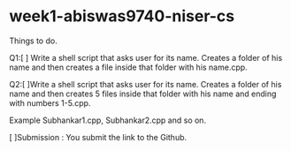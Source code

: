 # week1-abiswas9740-niser-cs

Things to do.

Q1:[ ] Write a shell script that asks user for its name. Creates a folder of his name and then creates a file inside that folder with his name.cpp.

Q2:[ ]Write a shell script that asks user for its name. Creates a folder of his name and then creates 5 files inside that folder with his name and ending with numbers 1-5.cpp. 

Example Subhankar1.cpp, Subhankar2.cpp and so on. 

[ ]Submission : You submit the link to the Github.

